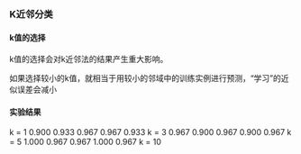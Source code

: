 ### K近邻分类


#### k值的选择

k值的选择会对k近邻法的结果产生重大影响。

如果选择较小的k值，就相当于用较小的邻域中的训练实例进行预测，“学习”的近似误差会减小


#### 实验结果

k = 1
0.900 0.933 0.967 0.967 0.933
k = 3
0.967 0.900 0.967 0.900 0.967 
k = 5
1.000 0.967 0.967 1.000 0.967
k = 10